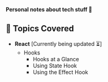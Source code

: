 **Personal notes about tech stuff 🚀**

## 📌 Topics Covered 

* **React** [Currently being updated ⏳]
    * Hooks
        * Hooks at a Glance
        * Using State Hook
        * Using the Effect Hook